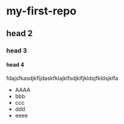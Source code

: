 # my-first-repo
## head 2
### head 3
#### head 4

fdajsfkasdjkfljdaskfklajklfsdjklfjkldsjfkldsjklfa

* AAAA
* bbb 
* ccc
* ddd
* eeee
